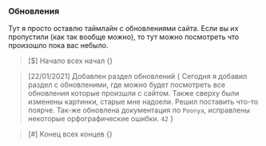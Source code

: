 ### Обновления
Тут я просто оставлю таймлайн с обновлениями сайта. Если вы их пропустили (как так вообще можно), то тут можно посмотреть что произошло пока вас небыло.

> [$] Начало всех начал {}

> [22/01/2021] Добавлен раздел обновлений {
    Сегодня я добавил раздел с обновленими, где можно будет посмотреть все обновления которые произшли с сайтом. Также сверху были изменены картинки, старые мне надоели. Решил поставить что-то поярче. Так-же обновлена документация по `Poonya`, исправлены некоторые орфографические ошибки. `42`
}

> [#] Конец всех концев {}